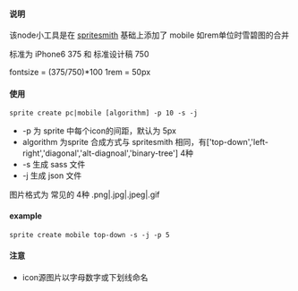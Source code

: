 #### 说明

该node小工具是在 [spritesmith](https://github.com/Ensighten/spritesmith) 基础上添加了 mobile 如rem单位时雪碧图的合并

标准为  iPhone6  375 和 标准设计稿 750

fontsize = (375/750)\*100
1rem = 50px


#### 使用

    sprite create pc|mobile [algorithm] -p 10 -s -j


- -p 为 sprite 中每个icon的间距，默认为 5px
- algorithm 为sprite 合成方式与 spritesmith 相同，有['top-down','left-right','diagonal','alt-diagnoal','binary-tree'] 4种
- -s 生成 sass 文件
- -j 生成 json 文件

图片格式为 常见的 4种 .png|.jpg|.jpeg|.gif

#### example

    sprite create mobile top-down -s -j -p 5


#### 注意

- icon源图片以字母数字或下划线命名
